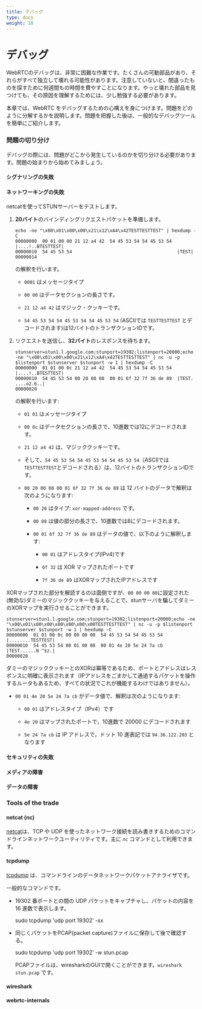 ```yaml
---
title: デバッグ
type: docs
weight: 10
---
```



# デバッグ

WebRTCのデバッグは、非常に困難な作業です。たくさんの可動部品があり、それらがすべて独立して壊れる可能性があります。注意していないと、間違ったものを探すために何週間もの時間を費やすことになります。やっと壊れた部品を見つけても、その原因を理解するためには、少し勉強する必要があります。

本章では、WebRTC をデバッグするための心構えを身につけます。問題をどのように分解するかを説明します。問題を把握した後は、一般的なデバッグツールを簡単にご紹介します。

### 問題の切り分け
デバッグの際には、問題がどこから発生しているのかを切り分ける必要があります。問題の始まりから始めてみましょう。

#### シグナリングの失敗
#### ネットワーキングの失敗

netcatを使ってSTUNサーバーをテストします。

1. **20バイト**のバインディングリクエストパケットを準備します。

    ```
    echo -ne "\x00\x01\x00\x00\x21\x12\xA4\x42TESTTESTTEST" | hexdump -C
    00000000  00 01 00 00 21 12 a4 42  54 45 53 54 54 45 53 54  |....!..BTESTTEST|
    00000010  54 45 53 54                                       |TEST|
    00000014
    ```

    の解釈を行います。

    - `0001` はメッセージタイプ

    - `00 00` はデータセクションの長さです。

    - `21 12 a4 42` はマジック・クッキーです。

    - `54 45 53 54 54 45 53 54 54 45 53 54` (ASCIIでは `TESTTESTTEST` とデコードされます)は12バイトのトランザクションIDです。

2. リクエストを送信し、**32バイト**のレスポンスを待ちます。

    ```
    stunserver=stun1.l.google.com;stunport=19302;listenport=20000;echo -ne "\x00\x01\x00\x00\x21\x12\xA4\x42TESTTESTTEST" | nc -u -p $listenport $stunserver $stunport -w 1 | hexdump -C
    00000000  01 01 00 0c 21 12 a4 42  54 45 53 54 54 45 53 54  |....!..BTESTTEST|
    00000010  54 45 53 54 00 20 00 08  00 01 6f 32 7f 36 de 89  |TEST. ....o2.6..|
    00000020
    ```

    の解釈を行います:

    - `01 01` はメッセージタイプ

    - `00 0c` はデータセクションの長さで、10進数では12にデコードされます。

    - `21 12 a4 42` は、マジッククッキーです。

    - そして、`54 45 53 54 54 45 53 54 54 45 53 54`（ASCIIでは`TESTTESTTEST`とデコードされる）は、12バイトのトランザクションIDです。

    - `00 20 00 08 00 01 6f 32 7f 36 de 89` は 12 バイトのデータで解釈は次のようになります:

        - `00 20` はタイプ: `xor-mapped-address` です。

        - `00 08` は値の部分の長さで、10進数では8にデコードされます。

        - `00 01 6f 32 7f 36 de 89` はデータの値で、以下のように解釈します:

            - `00 01` はアドレスタイプ(IPv4)です

            - `6f 32` は XOR マップされたポートです

            - `7f 36 de 89` はXORマップされたIPアドレスです

XORマップされた部分を解読するのは面倒ですが、`00 00 00 00`に設定された(無効な)ダミーのマジッククッキーを与えることで、stunサーバを騙してダミーのXORマップを実行させることができます。

```
stunserver=stun1.l.google.com;stunport=19302;listenport=20000;echo -ne "\x00\x01\x00\x00\x00\x00\x00\x00TESTTESTTEST" | nc -u -p $listenport $stunserver $stunport -w 1 | hexdump -C
00000000  01 01 00 0c 00 00 00 00  54 45 53 54 54 45 53 54  |........TESTTEST|
00000010  54 45 53 54 00 01 00 08  00 01 4e 20 5e 24 7a cb  |TEST......N ^$z.|
00000020
```

ダミーのマジッククッキーとのXORは冪等であるため、ポートとアドレスはレスポンスに明確に表示されます（IPアドレスをごまかして通過するパケットを操作するルータもあるため、すべての状況でこれが機能するわけではありません）。

  - `00 01 4e 20 5e 24 7a cb` がデータ値で、解釈は次のようになります:

    - `00 01` はアドレスタイプ（IPv4）です

    - `4e 20` はマップされたポートで，10進数で 20000 にデコードされます

    - `5e 24 7a cb` は IP アドレスで，ドット 10 進表記では `94.36.122.203` となります

#### セキュリティの失敗
#### メディアの障害
#### データの障害

### Tools of the trade

#### netcat (nc)

[netcat](https://en.wikipedia.org/wiki/Netcat)は、TCP や UDP を使ったネットワーク接続を読み書きするためのコマンドラインネットワークユーティリティです。主に `nc` コマンドとして利用できます。

#### tcpdump

[tcpdump](https://en.wikipedia.org/wiki/Tcpdump) は、コマンドラインのデータネットワークパケットアナライザです。

一般的なコマンドです。

- 19302 番ポートとの間の UDP パケットをキャプチャし、パケットの内容を 16 進数で表示します。

    sudo tcpdump 'udp port 19302' -xx

- 同じくパケットをPCAP(packet capture)ファイルに保存して後で確認する。

    sudo tcpdump 'udp port 19302' -w stun.pcap

  PCAPファイルは、wiresharkのGUIで開くことができます。`wireshark stun.pcap` です。

#### wireshark
#### webrtc-internals
